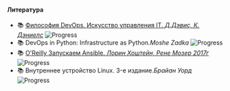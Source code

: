 #### Литература

- 📚 [Философия DevOps. Искусство управления IT. _Д.Дэвис, К. Дэниелс_](/effective_devops/) ![Progress](https://progress-bar.dev/25)
- 📚 DevOps in Python: Infrastructure as Python._Moshe Zadka_ ![Progress](https://progress-bar.dev/25)
- 📚 [O'Reilly Запускаем Ansible. _Лорин Хоштейн, Рене Мозер_ _2017г_](/Ansible_Up_n_running/README.md)![Progress](https://progress-bar.dev/25)
- 📚 Внутреннее устройство Linux. 3-е издание._Брайан Уорд_![Progress](https://progress-bar.dev/20)
